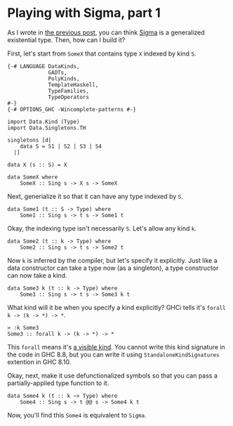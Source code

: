 # Playing with Sigma, part 1

As I wrote in [the previous post](https://snak.tumblr.com/post/632410914757492736/function-returning-some-types), you can think [Sigma](http://hackage.haskell.org/package/singletons-2.7/docs/Data-Singletons-Sigma.html#t:Sigma) is a generalized existential type. Then, how can I build it?

First, let's start from `SomeX` that contains type `X` indexed by kind `S`.

```
{-# LANGUAGE DataKinds,
             GADTs,
             PolyKinds,
             TemplateHaskell,
             TypeFamilies,
             TypeOperators
#-}
{-# OPTIONS_GHC -Wincomplete-patterns #-}

import Data.Kind (Type)
import Data.Singletons.TH

singletons [d|
    data S = S1 | S2 | S3 | S4
  |]

data X (s :: S) = X

data SomeX where
    SomeX :: Sing s -> X s -> SomeX
```

Next, generialize it so that it can have any type indexed by `S`.

```
data Some1 (t :: S -> Type) where
    Some1 :: Sing s -> t s -> Some1 t
```

Okay, the indexing type isn't necessarily `S`. Let's allow any kind `k`.

```
data Some2 (t :: k -> Type) where
    Some2 :: Sing s -> t s -> Some2 t
```

Now `k` is inferred by the compiler, but let's specify it explicitly. Just like a data constructor can take a type now (as a singleton), a type constructor can now take a kind.

```
data Some3 k (t :: k -> Type) where
    Some3 :: Sing s -> t s -> Some3 k t
```

What kind will it be when you specify a kind explicitly? GHCi tells it's `forall k -> (k -> *) -> *`.

```
> :k Some3
Some3 :: forall k -> (k -> *) -> *
```

This `forall` means it's [a visible kind](https://gitlab.haskell.org/ghc/ghc/-/wikis/dependent-haskell). You cannot write this kind signature in the code in GHC 8.8, but you can write it using `StandaloneKindSignatures` extention in GHC 8.10.

Okay, next, make it use defunctionalized symbols so that you can pass a partially-applied type function to it.

```
data Some4 k (t :: k ~> Type) where
    Some4 :: Sing s -> t @@ s -> Some4 k t
```

Now, you'll find this `Some4` is equivalent to `Sigma`.
